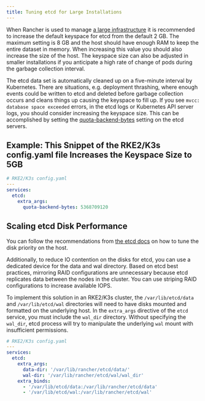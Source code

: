 ```yaml
---
title: Tuning etcd for Large Installations
---
```


<head>
  <link rel="canonical" href="https://ranchermanager.docs.rancher.com/how-to-guides/advanced-user-guides/tune-etcd-for-large-installs"/>
</head>

When Rancher is used to manage [a large infrastructure](../../getting-started/installation-and-upgrade/installation-requirements/installation-requirements.md) it is recommended to increase the default keyspace for etcd from the default 2 GB. The maximum setting is 8 GB and the host should have enough RAM to keep the entire dataset in memory. When increasing this value you should also increase the size of the host. The keyspace size can also be adjusted in smaller installations if you anticipate a high rate of change of pods during the garbage collection interval.

The etcd data set is automatically cleaned up on a five-minute interval by Kubernetes. There are situations, e.g. deployment thrashing, where enough events could be written to etcd and deleted before garbage collection occurs and cleans things up causing the keyspace to fill up. If you see `mvcc: database space exceeded` errors, in the etcd logs or Kubernetes API server logs, you should consider increasing the keyspace size. This can be accomplished by setting the [quota-backend-bytes](https://etcd.io/docs/v3.5/op-guide/maintenance/#space-quota) setting on the etcd servers.

## Example: This Snippet of the RKE2/K3s config.yaml file Increases the Keyspace Size to 5GB

```yaml
# RKE2/K3s config.yaml
---
services:
  etcd:
    extra_args:
      quota-backend-bytes: 5368709120
```

## Scaling etcd Disk Performance

You can follow the recommendations from [the etcd docs](https://etcd.io/docs/v3.5/tuning/#disk) on how to tune the disk priority on the host.

Additionally, to reduce IO contention on the disks for etcd, you can use a dedicated device for the data and wal directory. Based on etcd best practices, mirroring RAID configurations are unnecessary because etcd replicates data between the nodes in the cluster. You can use striping RAID configurations to increase available IOPS.

To implement this solution in an RKE2/K3s cluster, the `/var/lib/etcd/data` and `/var/lib/etcd/wal` directories will need to have disks mounted and formatted on the underlying host. In the `extra_args` directive of the `etcd` service, you must include the `wal_dir` directory. Without specifying the `wal_dir`, etcd process will try to manipulate the underlying `wal` mount with insufficient permissions.

```yaml
# RKE2/K3s config.yaml
---
services:
  etcd:
    extra_args:
      data-dir: '/var/lib/rancher/etcd/data/'
      wal-dir: '/var/lib/rancher/etcd/wal/wal_dir'
    extra_binds:
      - '/var/lib/etcd/data:/var/lib/rancher/etcd/data'
      - '/var/lib/etcd/wal:/var/lib/rancher/etcd/wal'
```
